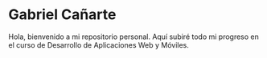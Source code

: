 # Gabriel Cañarte

Hola, bienvenido a mi repositorio personal. Aquí subiré todo mi progreso en el curso de Desarrollo de Aplicaciones Web y Móviles.
